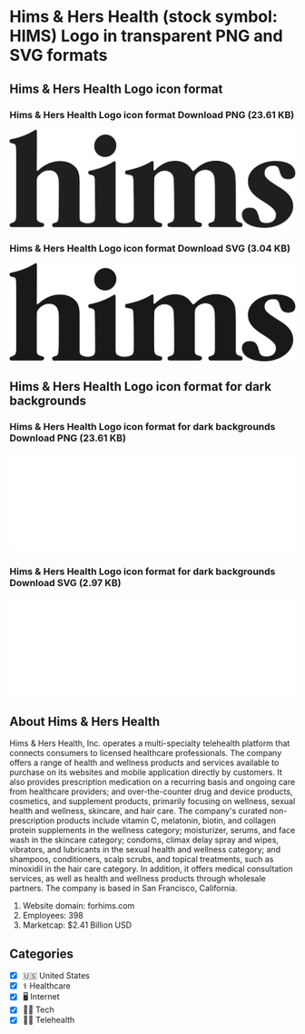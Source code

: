 # Hims & Hers Health (stock symbol: HIMS) Logo in transparent PNG and SVG formats

## Hims & Hers Health Logo icon format

### Hims & Hers Health Logo icon format Download PNG (23.61 KB)

![Hims & Hers Health Logo icon format Download PNG (23.61 KB)](/img/orig/HIMS-797814ee.png)

### Hims & Hers Health Logo icon format Download SVG (3.04 KB)

![Hims & Hers Health Logo icon format Download SVG (3.04 KB)](/img/orig/HIMS-7c2c3336.svg)

## Hims & Hers Health Logo icon format for dark backgrounds

### Hims & Hers Health Logo icon format for dark backgrounds Download PNG (23.61 KB)

![Hims & Hers Health Logo icon format for dark backgrounds Download PNG (23.61 KB)](/img/orig/HIMS.D-f9b2ec95.png)

### Hims & Hers Health Logo icon format for dark backgrounds Download SVG (2.97 KB)

![Hims & Hers Health Logo icon format for dark backgrounds Download SVG (2.97 KB)](/img/orig/HIMS.D-30cda559.svg)

## About Hims & Hers Health

Hims & Hers Health, Inc. operates a multi-specialty telehealth platform that connects consumers to licensed healthcare professionals. The company offers a range of health and wellness products and services available to purchase on its websites and mobile application directly by customers. It also provides prescription medication on a recurring basis and ongoing care from healthcare providers; and over-the-counter drug and device products, cosmetics, and supplement products, primarily focusing on wellness, sexual health and wellness, skincare, and hair care. The company's curated non-prescription products include vitamin C, melatonin, biotin, and collagen protein supplements in the wellness category; moisturizer, serums, and face wash in the skincare category; condoms, climax delay spray and wipes, vibrators, and lubricants in the sexual health and wellness category; and shampoos, conditioners, scalp scrubs, and topical treatments, such as minoxidil in the hair care category. In addition, it offers medical consultation services, as well as health and wellness products through wholesale partners. The company is based in San Francisco, California.

1. Website domain: forhims.com
2. Employees: 398
3. Marketcap: $2.41 Billion USD


## Categories
- [x] 🇺🇸 United States
- [x] ⚕️ Healthcare
- [x] 🖥️ Internet
- [x] 👩‍💻 Tech
- [x] 👨‍⚕️ Telehealth
